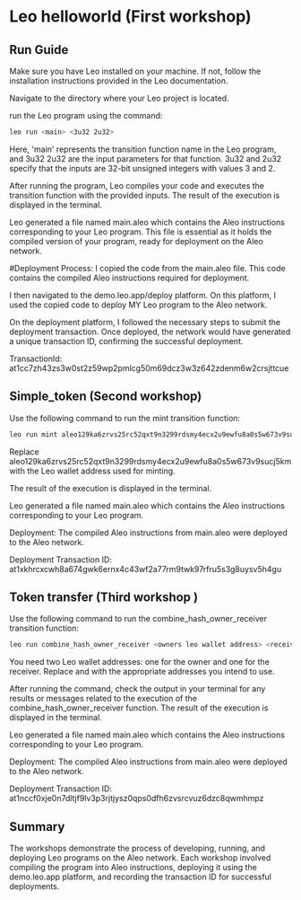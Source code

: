 # Leo helloworld (First workshop)

## Run Guide 

Make sure you have Leo installed on your machine. If not, follow the installation instructions provided in the Leo documentation.

Navigate to the directory where your Leo project is located.

run the Leo program using the command:
```bash
leo run <main> <3u32 2u32>
```
Here, 'main' represents the transition function name in the Leo program, and 3u32 2u32 are the input parameters for that function.
3u32 and 2u32 specify that the inputs are 32-bit unsigned integers with values 3 and 2.

After running the program, Leo compiles your code and executes the transition function with the provided inputs.
The result of the execution is displayed in the terminal.

Leo generated a file named main.aleo which contains the Aleo instructions corresponding to your Leo program.
This file is essential as it holds the compiled version of your program, ready for deployment on the Aleo network.

#Deployment Process:
I copied the code from the main.aleo file.
This code contains the compiled Aleo instructions required for deployment.

I then navigated to the demo.leo.app/deploy platform.
On this platform, I used the copied code to deploy MY Leo program to the Aleo network.

On the deployment platform, I followed the necessary steps to submit the deployment transaction.
Once deployed, the network would have generated a unique transaction ID, confirming the successful deployment.

TransactionId: 	at1cc7zh43zs3w0st2z59wp2pmlcg50m69dcz3w3z642zdenm6w2crsjttcue


## Simple_token (Second workshop)

Use the following command to run the mint transition function:
```bash
leo run mint aleo129ka6zrvs25rc52qxt9n3299rdsmy4ecx2u9ewfu8a0s5w673v9sucj5km
```
Replace aleo129ka6zrvs25rc52qxt9n3299rdsmy4ecx2u9ewfu8a0s5w673v9sucj5km with the Leo wallet address used for minting.

The result of the execution is displayed in the terminal.

Leo generated a file named main.aleo which contains the Aleo instructions corresponding to your Leo program.

Deployment: The compiled Aleo instructions from main.aleo were deployed to the Aleo network.

Deployment Transaction ID: at1xkhrcxcwh8a674gwk6ernx4c43wf2a77rm9twk97rfru5s3g8uysv5h4gu

## Token transfer (Third workshop )

Use the following command to run the combine_hash_owner_receiver transition function:
```bash
leo run combine_hash_owner_receiver <owners leo wallet address> <receiver leo wallet address>
```
You need two Leo wallet addresses: one for the owner and one for the receiver. Replace <owners leo wallet address> and <receiver leo wallet address> with the appropriate addresses you intend to use.

After running the command, check the output in your terminal for any results or messages related to the execution of the combine_hash_owner_receiver function.
The result of the execution is displayed in the terminal.

Leo generated a file named main.aleo which contains the Aleo instructions corresponding to your Leo program.

Deployment: The compiled Aleo instructions from main.aleo were deployed to the Aleo network.

Deployment Transaction ID: at1nccf0xje0n7dltjf9lv3p3rjtjysz0qps0dfh6zvsrcvuz6dzc8qwmhmpz

##  Summary

The workshops demonstrate the process of developing, running, and deploying Leo programs on the Aleo network. Each workshop involved compiling the program into Aleo instructions, deploying it using the demo.leo.app platform, and recording the transaction ID for successful deployments.
